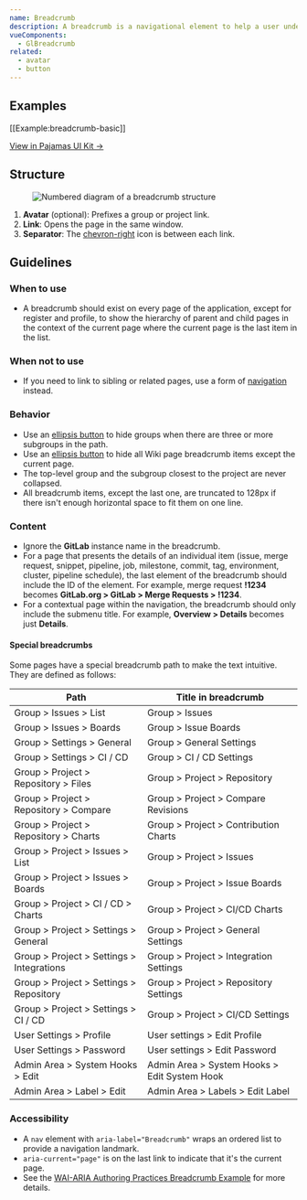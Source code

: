 ```yaml
---
name: Breadcrumb
description: A breadcrumb is a navigational element to help a user understand the current location in the application as well as content structure and hierarchy.
vueComponents:
  - GlBreadcrumb
related:
  - avatar
  - button
---
```


## Examples

[[Example:breadcrumb-basic]]

[View in Pajamas UI Kit →](https://www.figma.com/file/qEddyqCrI7kPSBjGmwkZzQ/Pajamas-UI-Kit-Beta?node-id=2560%3A2230)


## Structure

<figure class="figure" role="figure" aria-label="Breadcrumb structure">
  <img class="figure-img" src="/img/breadcrumb-structure.svg" alt="Numbered diagram of a breadcrumb structure" role="img" />
</figure>

1. **Avatar** (optional): Prefixes a group or project link.
1. **Link**: Opens the page in the same window.
1. **Separator**: The [chevron-right](https://gitlab-org.gitlab.io/gitlab-svgs/?q=~chevron-right) icon is between each link.

## Guidelines

### When to use

- A breadcrumb should exist on every page of the application, except for register and profile, to show the hierarchy of parent and child pages in the context of the current page where the current page is the last item in the list.

### When not to use

- If you need to link to sibling or related pages, use a form of [navigation](/regions/navigation) instead.

### Behavior

- Use an [ellipsis button](/components/button) to hide groups when there are three or more subgroups in the path.
- Use an [ellipsis button](/components/button) to hide all Wiki page breadcrumb items except the current page.
- The top-level group and the subgroup closest to the project are never collapsed.
- All breadcrumb items, except the last one, are truncated to 128px if there isn't enough horizontal space to fit them on one line.

### Content

- Ignore the **GitLab** instance name in the breadcrumb.
- For a page that presents the details of an individual item (issue, merge request, snippet, pipeline, job, milestone, commit, tag, environment, cluster, pipeline schedule), the last element of the breadcrumb should include the ID of the element. For example, merge request **!1234** becomes **GitLab.org > GitLab > Merge Requests > !1234**.
- For a contextual page within the navigation, the breadcrumb should only include the submenu title. For example, **Overview > Details** becomes just **Details**.

#### Special breadcrumbs

Some pages have a special breadcrumb path to make the text intuitive. They are defined as follows:

| Path | Title in breadcrumb |
| ------ | ------ |
| Group > Issues > List                     | Group > Issues                               |
| Group > Issues > Boards                   | Group > Issue Boards                         |
| Group > Settings > General                | Group > General Settings                     |
| Group > Settings > CI / CD                | Group > CI / CD Settings                     |
| Group > Project > Repository > Files      | Group > Project > Repository                 |
| Group > Project > Repository > Compare    | Group > Project > Compare Revisions          |
| Group > Project > Repository > Charts     | Group > Project > Contribution Charts        |
| Group > Project > Issues > List           | Group > Project > Issues                     |
| Group > Project > Issues > Boards         | Group > Project > Issue Boards               |
| Group > Project > CI / CD > Charts        | Group > Project > CI/CD Charts               |
| Group > Project > Settings > General      | Group > Project > General Settings           |
| Group > Project > Settings > Integrations | Group > Project > Integration Settings       |
| Group > Project > Settings > Repository   | Group > Project > Repository Settings        |
| Group > Project > Settings > CI / CD      | Group > Project > CI/CD Settings             |
| User Settings > Profile                   | User settings > Edit Profile                 |
| User Settings > Password                  | User settings > Edit Password                |
| Admin Area > System Hooks > Edit          | Admin Area > System Hooks > Edit System Hook |
| Admin Area > Label > Edit                 | Admin Area > Labels > Edit Label             |

### Accessibility

- A `nav` element with `aria-label="Breadcrumb"` wraps an ordered list to provide a navigation landmark.
- `aria-current="page"` is on the last link to indicate that it's the current page.
- See the [WAI-ARIA Authoring Practices Breadcrumb Example](https://www.w3.org/TR/wai-aria-practices-1.1/examples/breadcrumb/index.html) for more details.
